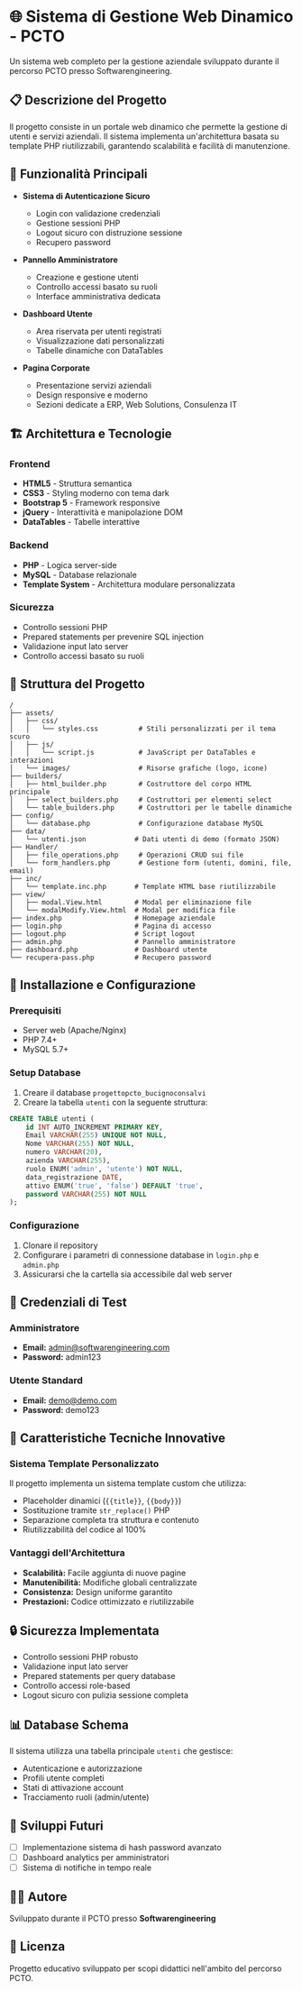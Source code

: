 # 🌐 Sistema di Gestione Web Dinamico - PCTO

Un sistema web completo per la gestione aziendale sviluppato durante il percorso PCTO presso Softwarengineering.

## 📋 Descrizione del Progetto

Il progetto consiste in un portale web dinamico che permette la gestione di utenti e servizi aziendali. Il sistema implementa un'architettura basata su template PHP riutilizzabili, garantendo scalabilità e facilità di manutenzione.

## 🚀 Funzionalità Principali

- **Sistema di Autenticazione Sicuro**
  - Login con validazione credenziali
  - Gestione sessioni PHP
  - Logout sicuro con distruzione sessione
  - Recupero password

- **Pannello Amministratore**
  - Creazione e gestione utenti
  - Controllo accessi basato su ruoli
  - Interface amministrativa dedicata

- **Dashboard Utente**
  - Area riservata per utenti registrati
  - Visualizzazione dati personalizzati
  - Tabelle dinamiche con DataTables

- **Pagina Corporate**
  - Presentazione servizi aziendali
  - Design responsive e moderno
  - Sezioni dedicate a ERP, Web Solutions, Consulenza IT

## 🏗️ Architettura e Tecnologie

### Frontend
- **HTML5** - Struttura semantica
- **CSS3** - Styling moderno con tema dark
- **Bootstrap 5** - Framework responsive
- **jQuery** - Interattività e manipolazione DOM
- **DataTables** - Tabelle interattive

### Backend
- **PHP** - Logica server-side
- **MySQL** - Database relazionale
- **Template System** - Architettura modulare personalizzata

### Sicurezza
- Controllo sessioni PHP
- Prepared statements per prevenire SQL injection
- Validazione input lato server
- Controllo accessi basato su ruoli

## 📁 Struttura del Progetto

```
/
├── assets/
│   ├── css/
│   │   └── styles.css          # Stili personalizzati per il tema scuro
│   ├── js/
│   │   └── script.js           # JavaScript per DataTables e interazioni
│   └── images/                 # Risorse grafiche (logo, icone)
├── builders/
│   ├── html_builder.php        # Costruttore del corpo HTML principale
│   ├── select_builders.php     # Costruttori per elementi select
│   └── table_builders.php      # Costruttori per le tabelle dinamiche
├── config/
│   └── database.php            # Configurazione database MySQL
├── data/
│   └── utenti.json            # Dati utenti di demo (formato JSON)
├── Handler/
│   ├── file_operations.php     # Operazioni CRUD sui file
│   └── form_handlers.php       # Gestione form (utenti, domini, file, email)
├── inc/
│   └── template.inc.php       # Template HTML base riutilizzabile
├── view/
│   ├── modal.View.html        # Modal per eliminazione file
│   └── modalModify.View.html  # Modal per modifica file
├── index.php                  # Homepage aziendale
├── login.php                  # Pagina di accesso
├── logout.php                 # Script logout
├── admin.php                  # Pannello amministratore
├── dashboard.php              # Dashboard utente
└── recupera-pass.php          # Recupero password
```

## 🔧 Installazione e Configurazione

### Prerequisiti
- Server web (Apache/Nginx)
- PHP 7.4+
- MySQL 5.7+

### Setup Database
1. Creare il database `progettopcto_bucignoconsalvi`
2. Creare la tabella `utenti` con la seguente struttura:
```sql
CREATE TABLE utenti (
    id INT AUTO_INCREMENT PRIMARY KEY,
    Email VARCHAR(255) UNIQUE NOT NULL,
    Nome VARCHAR(255) NOT NULL,
    numero VARCHAR(20),
    azienda VARCHAR(255),
    ruolo ENUM('admin', 'utente') NOT NULL,
    data_registrazione DATE,
    attivo ENUM('true', 'false') DEFAULT 'true',
    password VARCHAR(255) NOT NULL
);
```

### Configurazione
1. Clonare il repository
2. Configurare i parametri di connessione database in `login.php` e `admin.php`
3. Assicurarsi che la cartella sia accessibile dal web server

## 👥 Credenziali di Test

### Amministratore
- **Email:** admin@softwarengineering.com
- **Password:** admin123

### Utente Standard
- **Email:** demo@demo.com
- **Password:** demo123

## 🎯 Caratteristiche Tecniche Innovative

### Sistema Template Personalizzato
Il progetto implementa un sistema template custom che utilizza:
- Placeholder dinamici (`{{title}}`, `{{body}}`)
- Sostituzione tramite `str_replace()` PHP
- Separazione completa tra struttura e contenuto
- Riutilizzabilità del codice al 100%

### Vantaggi dell'Architettura
- **Scalabilità:** Facile aggiunta di nuove pagine
- **Manutenibilità:** Modifiche globali centralizzate
- **Consistenza:** Design uniforme garantito
- **Prestazioni:** Codice ottimizzato e riutilizzabile

## 🔒 Sicurezza Implementata

- Controllo sessioni PHP robusto
- Validazione input lato server
- Prepared statements per query database
- Controllo accessi role-based
- Logout sicuro con pulizia sessione completa

## 📊 Database Schema

Il sistema utilizza una tabella principale `utenti` che gestisce:
- Autenticazione e autorizzazione
- Profili utente completi
- Stati di attivazione account
- Tracciamento ruoli (admin/utente)

## 🚧 Sviluppi Futuri

- [ ] Implementazione sistema di hash password avanzato
- [ ] Dashboard analytics per amministratori
- [ ] Sistema di notifiche in tempo reale

## 👨‍💻 Autore

Sviluppato durante il PCTO presso **Softwarengineering**  

## 📜 Licenza

Progetto educativo sviluppato per scopi didattici nell'ambito del percorso PCTO.

